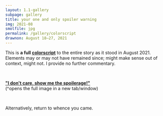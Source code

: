 ```yaml
---
layout: 1.1-gallery
subpage: gallery
title: your one and only spoiler warning
img: 2021-08
smolfile: jpg
permalink: /gallery/colorscript
drawnon: August 18–27, 2021
---
```

This is **a full <a href="https://www.moma.org/audio/playlist/192/2575" class="ext">colorscript</a>** to the entire story as it stood in August 2021. Elements may or may not have remained since; might make sense out of context, might not. I provide no further commentary.

&nbsp;

**<a href="{%include url.html%}/assets/img/gallery/2021-08-colorscript.png" class="ext">"I don't care, show me the spoilerage!"</a>**  
(^opens the full image in a new tab/window)

&nbsp;

Alternatively, return to whence you came.